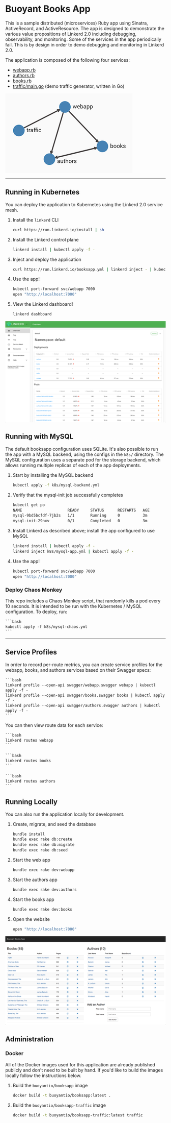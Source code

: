 # Buoyant Books App

This is a sample distributed (microservices) Ruby app using Sinatra,
ActiveRecord, and ActiveResource. The app is designed to demonstrate the various
value propositions of Linkerd 2.0 including debugging, observability, and
monitoring. Some of the services in the app periodically fail. This is by design
in order to demo debugging and monitoring in Linkerd 2.0.

The application is composed of the following four services:

* [webapp.rb](webapp.rb)
* [authors.rb](authors.rb)
* [books.rb](books.rb)
* [traffic/main.go](traffic/main.go) (demo traffic generator, written in Go)

![Books Application Topology](images/topo.png)

---

## Running in Kubernetes

You can deploy the application to Kubernetes using the Linkerd 2.0 service mesh.

1. Install the `linkerd` CLI

    ```bash
    curl https://run.linkerd.io/install | sh
    ```

2. Install the Linkerd control plane

    ```bash
    linkerd install | kubectl apply -f -
    ```

3. Inject and deploy the application

    ```bash
    curl https://run.linkerd.io/booksapp.yml | linkerd inject - | kubectl apply -f -
    ```

4. Use the app!

    ```bash
    kubectl port-forward svc/webapp 7000
    open "http://localhost:7000"
    ```

5. View the Linkerd dashboard!

    ```bash
    linkerd dashboard
    ```

![Linkerd Dashboard](images/dashboard.png)

## Running with MySQL

The default booksapp configuration uses SQLite. It's also possible to run the
app with a MySQL backend, using the configs in the `k8s/` directory. The MySQL
configuration uses a separate pod for the storage backend, which allows running
multiple replicas of each of the app deployments.

1. Start by installing the MySQL backend

    ```bash
    kubectl apply -f k8s/mysql-backend.yml
    ```

2. Verify that the mysql-init job successfully completes

    ```bash
    kubectl get po
    NAME                    READY     STATUS      RESTARTS   AGE
    mysql-9bd5bcfdf-7jb2s   1/1       Running     0          3m
    mysql-init-29nxv        0/1       Completed   0          3m
    ```

3. Install Linkerd as described above; install the app configured to use MySQL

    ```bash
    linkerd install | kubectl apply -f -
    linkerd inject k8s/mysql-app.yml | kubectl apply -f -
    ```

4. Use the app!

    ```bash
    kubectl port-forward svc/webapp 7000
    open "http://localhost:7000"
    ```


### Deploy Chaos Monkey

This repo includes a Chaos Monkey script, that randomly kills a pod every 10
seconds. It is intended to be run with the Kubernetes / MySQL configuration. To
deploy, run:

    ```bash
    kubectl apply -f k8s/mysql-chaos.yml
    ```

---

## Service Profiles

In order to record per-route metrics, you can create service profiles for the
webapp, books, and authors services based on their Swagger specs:

    ```bash
    linkerd profile --open-api swagger/webapp.swagger webapp | kubectl apply -f -
    linkerd profile --open-api swagger/books.swagger books | kubectl apply -f -
    linkerd profile --open-api swagger/authors.swagger authors | kubectl apply -f -
    ```

You can then view route data for each service:

    ```bash
    linkerd routes webapp
    ```

    ```bash
    linkerd routes books
    ```

    ```bash
    linkerd routes authors
    ```

## Running Locally

You can also run the application locally for development.

1. Create, migrate, and seed the database

    ```bash
    bundle install
    bundle exec rake db:create
    bundle exec rake db:migrate
    bundle exec rake db:seed
    ```

2. Start the web app

    ```bash
    bundle exec rake dev:webapp
    ```

3. Start the authors app

    ```bash
    bundle exec rake dev:authors
    ```

4. Start the books app

    ```bash
    bundle exec rake dev:books
    ```

5. Open the website

    ```bash
    open "http://localhost:7000"
    ```

![Books App](images/booksapp.png)

## Administration

### Docker

All of the Docker images used for this application are already published
publicly and don't need to be built by hand. If you'd like to build the images
locally follow the instructions below.

1. Build the `buoyantio/booksapp` image

    ```bash
    docker build -t buoyantio/booksapp:latest .
    ```

2. Build the `buoyantio/booksapp-traffic` image

    ```bash
    docker build -t buoyantio/booksapp-traffic:latest traffic
    ```
